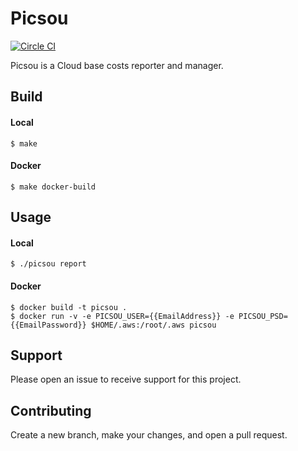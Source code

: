 # Picsou

[![Circle CI](http://ci.ironmann.io/gh/scality/picsou.svg?style=svg)](http://ci.ironmann.io/gh/scality/picsou)

Picsou is a Cloud base costs reporter and manager.

## Build

#### Local

```
$ make
```

#### Docker

```
$ make docker-build
```

## Usage

#### Local

```
$ ./picsou report
```

#### Docker

```
$ docker build -t picsou .
$ docker run -v -e PICSOU_USER={{EmailAddress}} -e PICSOU_PSD={{EmailPassword}} $HOME/.aws:/root/.aws picsou
```

## Support

Please open an issue to receive support for this project.

## Contributing

Create a new branch, make your changes, and open a pull request.
